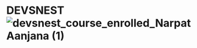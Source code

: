 # DEVSNEST![devsnest_course_enrolled_Narpat Aanjana (1)](https://user-images.githubusercontent.com/86047565/175758245-5bfd250d-242e-43d0-a6a3-6f5e1250f4c4.png)
